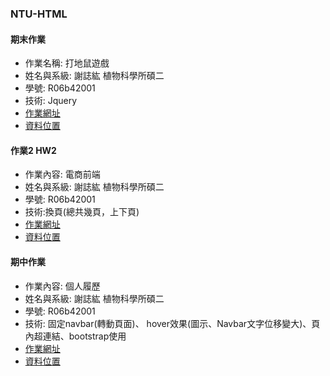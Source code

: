 ### NTU-HTML

#### 期末作業
* 作業名稱: 打地鼠遊戲
* 姓名與系級: 謝誌紘 植物科學所碩二
* 學號: R06b42001
* 技術: Jquery
* [作業網址](https://dppss90008.github.io/NTU-HTML/whack-a-mole/index.html)
* [資料位置](https://github.com/dppss90008/NTU-HTML/tree/master/whack-a-mole)

#### 作業2 HW2
* 作業內容: 電商前端
* 姓名與系級: 謝誌紘 植物科學所碩二
* 學號: R06b42001
* 技術:換頁(總共幾頁，上下頁)
* [作業網址](https://dppss90008.github.io/NTU-HTML/shopping%20web/index.html)
* [資料位置](https://github.com/dppss90008/NTU-HTML/tree/master/shopping%20web)

#### 期中作業
* 作業內容: 個人履歷
* 姓名與系級: 謝誌紘 植物科學所碩二
* 學號: R06b42001
* 技術: 固定navbar(轉動頁面)、 hover效果(圖示、Navbar文字位移變大)、頁內超連結、bootstrap使用
* [作業網址](https://dppss90008.github.io/NTU-HTML/CV/index.html)
* [資料位置](https://github.com/dppss90008/NTU-HTML/tree/master/CV)
